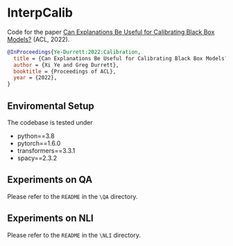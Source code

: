 # InterpCalib

Code for the paper [Can Explanations Be Useful for Calibrating Black Box Models?](https://arxiv.org/pdf/2110.07586.pdf) (ACL, 2022).

```bibtex
@InProceedings{Ye-Durrett:2022:Calibration,
  title = {Can Explanations Be Useful for Calibrating Black Box Models?},
  author = {Xi Ye and Greg Durrett},
  booktitle = {Proceedings of ACL},
  year = {2022},
}
```

## Enviromental Setup
The codebase is tested under

* python==3.8
* pytorch==1.6.0
* transformers==3.3.1
* spacy==2.3.2

## Experiments on QA
Please refer to the `README` in the `\QA` directory. 

## Experiments on NLI
Please refer to the `README` in the `\NLI` directory. 
